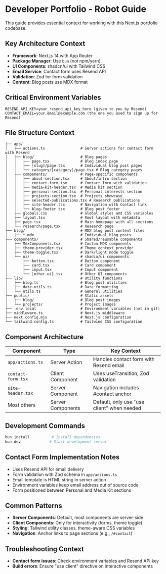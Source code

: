 # Developer Portfolio - Robot Guide

This guide provides essential context for working with this Next.js portfolio codebase.

## Key Architecture Context

- **Framework**: Next.js 14 with App Router
- **Package Manager**: Use `bun` (not npm/yarn)
- **UI Components**: shadcn/ui with Tailwind CSS
- **Email Service**: Contact form uses Resend API
- **Validation**: Zod for form validation
- **Content**: Blog posts use MDX format

## Critical Environment Variables

```env
RESEND_API_KEY=your_resend_api_key_here (given to you by Resend)
CONTACT_EMAIL=your.email@example.com (the one you used to sign up for Resend)
```

## File Structure Context

```
├── app/
│   ├── actions.ts                # Server actions for contact form with Resend
│   ├── blog/                     # Blog pages
│   │   ├── page.tsx              # Blog index page
│   │   ├── [slug]/page.tsx       # Individual blog post pages
│   │   └── category/[category]/page.tsx # Blog category pages
│   ├── components/               # Page-specific components
│   │   ├── about-section.tsx     # About/intro section
│   │   ├── contact-form.tsx      # Contact form with validation
│   │   ├── media-kit-header.tsx  # Media kit section
│   │   ├── personal-section.tsx  # Personal interests section
│   │   ├── projects-section.tsx  # Projects showcase
│   │   ├── selected-publications.tsx # Research publications
│   │   ├── site-header.tsx       # Navigation with Contact link
│   │   └── blog-footer.tsx       # Blog post footer
│   ├── globals.css               # Global styles and CSS variables
│   ├── layout.tsx                # Root layout with metadata
│   ├── page.tsx                  # Main homepage with all sections
│   └── research/page.tsx         # Research page
├── blog/                         # MDX blog post content files
│   ├── *.mdx                     # Individual blog posts
├── components/                   # Shared/reusable components
│   ├── MdxComponents.tsx         # Custom MDX components
│   ├── theme-provider.tsx        # Theme context provider
│   ├── theme-toggle.tsx          # Dark/light mode toggle
│   └── ui/                       # shadcn/ui components
│       ├── button.tsx            # Button component
│       ├── card.tsx              # Card component
│       ├── input.tsx             # Input component
│       └── [other-ui].tsx        # Other UI components
├── lib/                          # Utility functions
│   ├── blog.ts                   # Blog post utilities
│   ├── date-utils.ts             # Date formatting
│   └── utils.ts                  # General utilities
├── public/                       # Static assets
│   ├── blog/                     # Blog post images
│   └── projects/                 # Project images
├── .env.local                    # Environment variables (not in git)
├── middleware.ts                 # Next.js middleware
├── next.config.mjs               # Next.js configuration
└── tailwind.config.ts            # Tailwind CSS configuration
```

## Component Architecture

| Component          | Type              | Key Context                                |
| ------------------ | ----------------- | ------------------------------------------ |
| `app/actions.ts`   | Server Action     | Handles contact form with Resend email     |
| `contact-form.tsx` | Client Component  | Uses useTransition, Zod validation         |
| `site-header.tsx`  | Server Component  | Navigation includes #contact anchor        |
| Most others        | Server Components | Default, only use "use client" when needed |

## Development Commands

```bash
bun install          # Install dependencies
bun dev             # Start development server
```

## Contact Form Implementation Notes

- Uses Resend API for email delivery
- Form validation with Zod schema in `app/actions.ts`
- Email template is HTML string in server action
- Environment variables keep email address out of source code
- Form positioned between Personal and Media Kit sections

## Common Patterns

- **Server Components**: Default, most components are server-side
- **Client Components**: Only for interactivity (forms, theme toggle)
- **Styling**: Tailwind utility classes, theme-aware CSS variables
- **Navigation**: Anchor links to page sections (e.g., `/#contact`)

## Troubleshooting Context

- **Contact form issues**: Check environment variables and Resend API key
- **Build errors**: Ensure "use client" directive on interactive components
